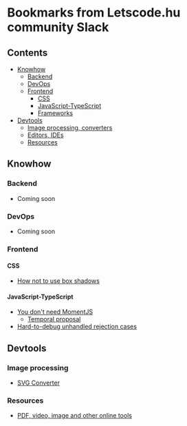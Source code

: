 # Bookmarks from Letscode.hu community Slack

## Contents

- [Knowhow](#knowhow)
  - [Backend](#backend)
  - [DevOps](#devops)
  - [Frontend](#frontend)
    - [CSS](#css)
    - [JavaScript-TypeScript](#javascript-typescript)
    - [Frameworks](#frameworks)
- [Devtools](#devtools)
  - [Image processing, converters](#image-processing)
  - [Editors, IDEs](#editors-ides)
  - [Resources](#resources)

## Knowhow

### Backend

- Coming soon

### DevOps

- Coming soon

### Frontend

#### CSS

- [How not to use box shadows](https://dgerrells.com/blog/how-not-to-use-box-shadows)

#### JavaScript-TypeScript

- [You don't need MomentJS](https://github.com/you-dont-need/You-Dont-Need-Momentjs)
  - [Temporal proposal](https://tc39.es/proposal-temporal/docs/)
- [Hard-to-debug unhandled rejection cases](https://advancedweb.hu/hard-to-debug-unhandled-rejection-cases/)

## Devtools

### Image processing
- [SVG Converter](https://svgconverter.app/)

### Resources
- [PDF, video, image and other online tools](https://tinywow.com/)
